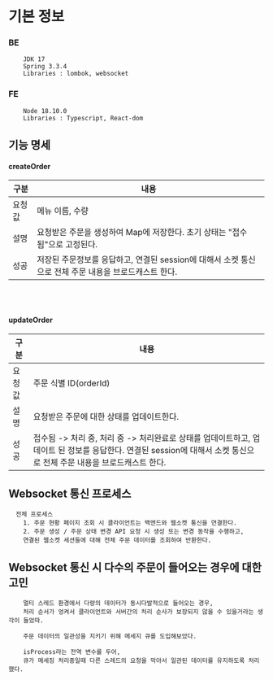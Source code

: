 # 기본 정보
### BE 
````
    JDK 17
    Spring 3.3.4
    Libraries : lombok, websocket 
````

### FE
````
    Node 18.10.0
    Libraries : Typescript, React-dom
````

## 기능 명세

#### createOrder
| 구분  | 내용                                                            |
|-----|---------------------------------------------------------------|
| 요청값 | 메뉴 이름, 수량                                                     |
| 설명  | 요청받은 주문을 생성하여 Map에 저장한다. 초기 상태는 "접수 됨"으로 고정된다.                |
| 성공  | 저장된 주문정보를 응답하고, 연결된 session에 대해서 소켓 통신으로 전체 주문 내용을 브로드캐스트 한다. |

<br />
<br />

#### updateOrder
|구분| 내용                                                                                                    |
|---|-------------------------------------------------------------------------------------------------------|
| 요청값 | 주문 식별 ID(orderId)                                                                                     |
|설명| 요청받은 주문에 대한 상태를 업데이트한다.                                                                               |
|성공| 접수됨 -> 처리 중, 처리 중 -> 처리완료로 상태를 업데이트하고, 업데이트 된 정보를 응답한다. 연결된 session에 대해서 소켓 통신으로 전체 주문 내용을 브로드캐스트 한다. |

## Websocket 통신 프로세스
````
  전체 프로세스
    1. 주문 현황 페이지 조회 시 클라이언트는 백엔드와 웹소켓 통신을 연결한다.
    2. 주문 생성 / 주문 상태 변경 API 요청 시 생성 또는 변경 동작을 수행하고, 
    연결된 웹소켓 세션들에 대해 전체 주문 데이터를 조회하여 반환한다.
````

## Websocket 통신 시 다수의 주문이 들어오는 경우에 대한 고민
````
    멀티 스레드 환경에서 다량의 데이터가 동시다발적으로 들어오는 경우,
    처리 순서가 엉켜서 클라이언트와 서버간의 처리 순사가 보장되지 않을 수 있을거라는 생각이 들었따.
    
    주문 데이터의 일관성을 지키기 위해 메세지 큐를 도입해보았다.
    
    isProcess라는 전역 변수를 두어,
    큐가 메세징 처리중일때 다른 스레드의 요청을 막아서 일관된 데이터를 유지하도록 처리했다.
    
````
